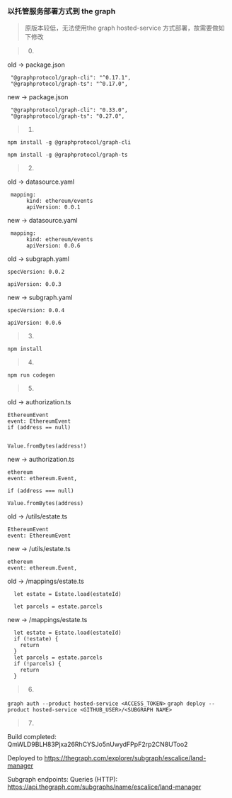 ### 以托管服务部署方式到 the graph
>原版本较低，无法使用the graph hosted-service 方式部署，故需要做如下修改

>0.
old -> package.json</font>
```
 "@graphprotocol/graph-cli": "^0.17.1",
 "@graphprotocol/graph-ts": "^0.17.0",
```

new -> package.json
```
 "@graphprotocol/graph-cli": "0.33.0",
 "@graphprotocol/graph-ts": "0.27.0",
```

>1.
```
npm install -g @graphprotocol/graph-cli
```
```
npm install -g @graphprotocol/graph-ts
```

>2.
old -> datasource.yaml
```
 mapping:
      kind: ethereum/events
      apiVersion: 0.0.1
```

new -> datasource.yaml
```
 mapping:
      kind: ethereum/events
      apiVersion: 0.0.6
```

old -> subgraph.yaml
```
specVersion: 0.0.2

apiVersion: 0.0.3
```

new -> subgraph.yaml
```
specVersion: 0.0.4

apiVersion: 0.0.6
```

>3.
```
npm install
```

>4.
```
npm run codegen
```

>5.
old -> authorization.ts
```
EthereumEvent
event: EthereumEvent
if (address == null)


Value.fromBytes(address!)
```

new -> authorization.ts
```
ethereum
event: ethereum.Event,

if (address === null)

Value.fromBytes(address)
```

old -> /utils/estate.ts
```
EthereumEvent
event: EthereumEvent
```

new -> /utils/estate.ts
```
ethereum
event: ethereum.Event,
```

old -> /mappings/estate.ts
```
  let estate = Estate.load(estateId)
 
  let parcels = estate.parcels
```


new -> /mappings/estate.ts
```
  let estate = Estate.load(estateId)
  if (!estate) {
    return
  }
  let parcels = estate.parcels
  if (!parcels) {
    return
  }
```

>6.
```graph auth --product hosted-service <ACCESS_TOKEN>```
```graph deploy --product hosted-service <GITHUB_USER>/<SUBGRAPH NAME>```

>7.
Build completed: QmWLD9BLH83Pjxa26RhCYSJo5nUwydFPpF2rp2CN8UToo2

Deployed to https://thegraph.com/explorer/subgraph/escalice/land-manager

Subgraph endpoints:
Queries (HTTP):     https://api.thegraph.com/subgraphs/name/escalice/land-manager